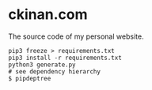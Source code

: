 # ckinan.com

The source code of my personal website.

```
pip3 freeze > requirements.txt
pip3 install -r requirements.txt
python3 generate.py
# see dependency hierarchy
$ pipdeptree
```
